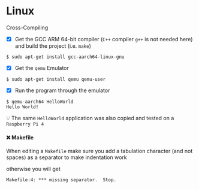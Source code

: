 # Linux

Cross-Compiling

- [x] Get the GCC ARM 64-bit compiler (`C++` compiler `g++` is not needed here) and build the project (i.e. `make`)

```
$ sudo apt-get install gcc-aarch64-linux-gnu
```

- [x] Get the `qemu` Emulator

```
$ sudo apt-get install qemu qemu-user
```

- [x] Run the program through the emulator

```
$ qemu-aarch64 HelloWorld
Hello World!
```

:bulb: The same `HelloWorld` application was also copied and tested on a `Raspberry Pi 4`


#### :x: Makefile

When editing a `Makefile` make sure you add a tabulation character (and not spaces) as a separator to make indentation work

otherwise you will get

```
Makefile:4: *** missing separator.  Stop.
```
